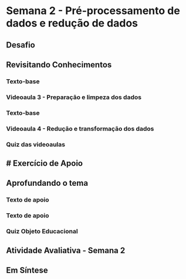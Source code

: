 # Semana 2 - Pré-processamento de dados e redução de dados

## Desafio
## Revisitando Conhecimentos
### Texto-base
### Videoaula 3 - Preparação e limpeza dos dados
### Texto-base
### Videoaula 4 - Redução e transformação dos dados
### Quiz das videoaulas
## # Exercício de Apoio
## Aprofundando o tema
### Texto de apoio
### Texto de apoio
### Quiz Objeto Educacional
## Atividade Avaliativa - Semana 2
## Em Síntese